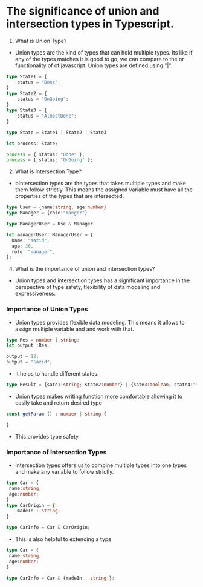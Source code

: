 # The significance of union and intersection types in Typescript. 

1. What is Union Type?

 - Union types are the kind of types that can hold multiple types. Its like if any of the types matches it is good to go, we can compare to the or functionality of of javascript. Union types are defined using "|". 

```typescript
type State1 = {
    status = "Done";
}
type State2 = {
    status = "OnGoing";
}
type State3 = {
    status = "AlmostDone";
}

type State = State1 | State2 | State3

let process: State;

process = { status: "Done" };  
process = { status: "OnGoing" }; 

```
2. What is Intersection Type?

- bIntersection types are the types that takes multiple types and make them follow strictly. This means the assigned variable must have all the properties of the types that are intersected.

```typescript
type User = {name:string, age:number}
type Manager = {role:"manger"}

type ManagerUser = Use & Manager

let managerUser: ManagerUser = {
  name: "sazid",
  age: 30,
  role: "manager",
};
```

4. What is the importance of union and intersection types?
- Union types and intersection types has a significant importance in the perspective of type safety, flexibility of data modeling and expressiveness. 

### Importance of Union Types
- Union types provides flexible data modeling. This means it allows to assign multiple variable and and work with that.

```typescript
type Res = number | string;
let output :Res;

output = 12;
output = "Sazid";
```
- It helps to handle different states.
```typescript
type Result = {sate1:string; state2:number} | {sate3:boolean; state4:"Sazid"}

```

- Union types makes writing function more comfortable allowing it to easily take and return desired type

```typescript
const getParam () : number | string {

}

```
- This provides type safety

### Importance of Intersection Types
- Intersection types offers us to combine multiple types into one types and make any variable to follow strictly.

```typescript
type Car = {
 name:string;
 age:number;   
}
type CarOrigin = {
    madeIn : string;
}

type CarInfo = Car & CarOrigin;

```

- This is also helpful to extending a type

```typescript
type Car = {
 name:string;
 age:number;   
}

type CarInfo = Car & {madeIn : string;};

```
